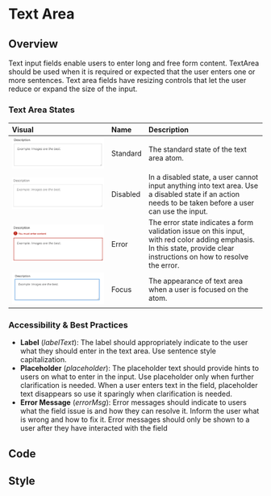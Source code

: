 # Text Area

## Overview

Text input fields enable users to enter long and free form content. TextArea should be used when it is required or expected that the user enters one or more sentences. Text area fields have resizing controls that let the user reduce or expand the size of the input.

### Text Area States

| Visual | Name | Description |
| :--- | :--- | :--- |
| ![](../../.gitbook/assets/textarea.png) | Standard | The standard state of the text area atom. |
| ![](../../.gitbook/assets/textarea-as-disabled.png) | Disabled | In a disabled state, a user cannot input anything into text area. Use a disabled state if an action needs to be taken before a user can use the input. |
| ![](../../.gitbook/assets/textarea-as-error.png) | Error | The error state indicates a form validation issue on this input, with red color adding emphasis. In this state, provide clear instructions on how to resolve the error. |
| ![](../../.gitbook/assets/textarea-as-focus%20%281%29.png) | Focus | The appearance of text area when a user is focused on the atom. |

### Accessibility & Best Practices

* **Label** \(_labelText_\): The label should appropriately indicate to the user what they should enter in the text area. Use sentence style capitalization.
* **Placeholder** \(_placeholder_\): The placeholder text should provide hints to users on what to enter in the input. Use placeholder only when further clarification is needed. When a user enters text in the field, placeholder text disappears so use it sparingly when clarification is needed.
* **Error Message** \(_errorMsg_\): Error messages should indicate to users what the field issue is and how they can resolve it. Inform the user what is wrong and how to fix it. Error messages should only be shown to a user after they have interacted with the field

## Code

## Style

